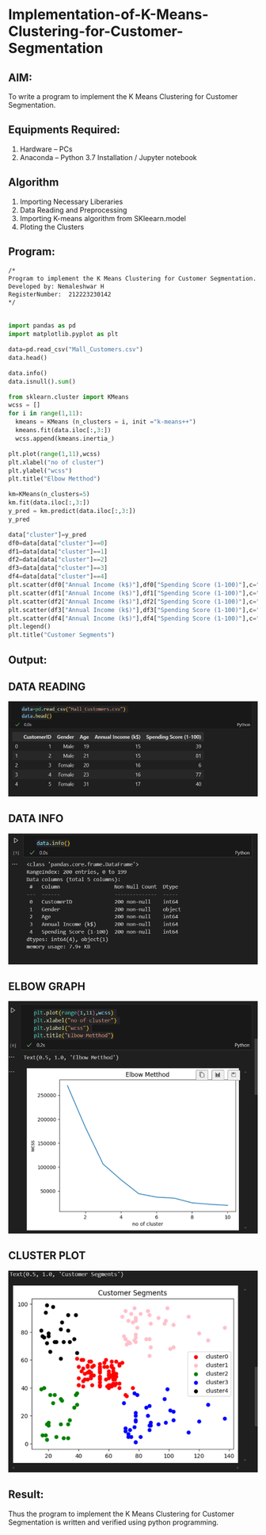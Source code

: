 # Implementation-of-K-Means-Clustering-for-Customer-Segmentation

## AIM:
To write a program to implement the K Means Clustering for Customer Segmentation.

## Equipments Required:
1. Hardware – PCs
2. Anaconda – Python 3.7 Installation / Jupyter notebook

## Algorithm
1. Importing Necessary Liberaries
2. Data Reading and Preprocessing
3. Importing K-means algorithm from SKleearn.model
4. Ploting the Clusters

## Program:
```
/*
Program to implement the K Means Clustering for Customer Segmentation.
Developed by: Nemaleshwar H
RegisterNumber:  212223230142
*/
```
```py

import pandas as pd
import matplotlib.pyplot as plt
```
```py
data=pd.read_csv("Mall_Customers.csv")
data.head()
```
```py
data.info()
data.isnull().sum()
```
```py
from sklearn.cluster import KMeans
wcss = []
for i in range(1,11):
  kmeans = KMeans (n_clusters = i, init ="k-means++")
  kmeans.fit(data.iloc[:,3:])
  wcss.append(kmeans.inertia_)
```
```py
plt.plot(range(1,11),wcss)
plt.xlabel("no of cluster")
plt.ylabel("wcss")
plt.title("Elbow Metthod")
```
```py
km=KMeans(n_clusters=5)
km.fit(data.iloc[:,3:])
y_pred = km.predict(data.iloc[:,3:])
y_pred
```
```py
data["cluster"]=y_pred
df0=data[data["cluster"]==0]
df1=data[data["cluster"]==1]
df2=data[data["cluster"]==2]
df3=data[data["cluster"]==3]
df4=data[data["cluster"]==4]
plt.scatter(df0["Annual Income (k$)"],df0["Spending Score (1-100)"],c="red",label="cluster0")
plt.scatter(df1["Annual Income (k$)"],df1["Spending Score (1-100)"],c="pink",label="cluster1")
plt.scatter(df2["Annual Income (k$)"],df2["Spending Score (1-100)"],c="green",label="cluster2")
plt.scatter(df3["Annual Income (k$)"],df3["Spending Score (1-100)"],c="blue",label="cluster3")
plt.scatter(df4["Annual Income (k$)"],df4["Spending Score (1-100)"],c="black",label="cluster4")
plt.legend()
plt.title("Customer Segments")
```

## Output:
## DATA READING
![alt text](image1.png)
## DATA INFO
![alt text](image2.png)
## ELBOW GRAPH
![alt text](image3.png)
## CLUSTER PLOT
![alt text](image.png)
## Result:
Thus the program to implement the K Means Clustering for Customer Segmentation is written and verified using python programming.
